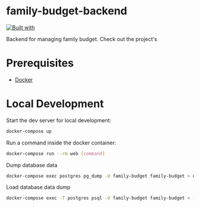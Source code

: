 # family-budget-backend

[![Built with](https://img.shields.io/badge/Built_with-Cookiecutter_Django_Rest-F7B633.svg)](https://github.com/agconti/cookiecutter-django-rest)

Backend for managing family budget. Check out the project's

# Prerequisites

- [Docker](https://docs.docker.com/docker-for-mac/install/)  

# Local Development

Start the dev server for local development:
```bash
docker-compose up
```

Run a command inside the docker container:

```bash
docker-compose run --rm web [command]
```

Dump database data
```bash
docker-compose exec postgres pg_dump -U family-budget family-budget > dump_data.dump
```

Load database data dump
```bash
docker-compose exec -T postgres psql -U family-budget family-budget < [directory to dump]/dump_data.dump
```
